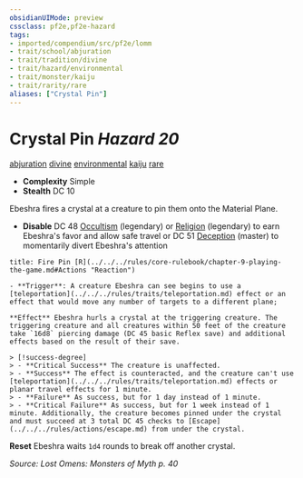 ```yaml
---
obsidianUIMode: preview
cssclass: pf2e,pf2e-hazard
tags:
- imported/compendium/src/pf2e/lomm
- trait/school/abjuration
- trait/tradition/divine
- trait/hazard/environmental
- trait/monster/kaiju
- trait/rarity/rare
aliases: ["Crystal Pin"]
---
```

# Crystal Pin *Hazard 20*  
[abjuration](abjuration.md)  [divine](divine.md)  [environmental](environmental.md)  [kaiju](kaiju-frp2.md)  [rare](rare.md)  

- **Complexity** Simple
- **Stealth** DC 10  

Ebeshra fires a crystal at a creature to pin them onto the Material Plane.

- **Disable** DC 48 [Occultism](../../skills.md#Occultism) (legendary) or [Religion](../../skills.md#Religion) (legendary) to earn Ebeshra's favor and allow safe travel or DC 51 [Deception](../../skills.md#Deception) (master) to momentarily divert Ebeshra's attention  
     
```ad-embed-ability
title: Fire Pin [R](../../../rules/core-rulebook/chapter-9-playing-the-game.md#Actions "Reaction")

- **Trigger**: A creature Ebeshra can see begins to use a [teleportation](../../../rules/traits/teleportation.md) effect or an effect that would move any number of targets to a different plane;

**Effect** Ebeshra hurls a crystal at the triggering creature. The triggering creature and all creatures within 50 feet of the creature take `16d8` piercing damage (DC 45 basic Reflex save) and additional effects based on the result of their save.

> [!success-degree] 
> - **Critical Success** The creature is unaffected.
> - **Success** The effect is counteracted, and the creature can't use [teleportation](../../../rules/traits/teleportation.md) effects or planar travel effects for 1 minute.
> - **Failure** As success, but for 1 day instead of 1 minute.
> - **Critical Failure** As success, but for 1 week instead of 1 minute. Additionally, the creature becomes pinned under the crystal and must succeed at 3 total DC 45 checks to [Escape](../../../rules/actions/escape.md) from under the crystal.
```

**Reset** Ebeshra waits `1d4` rounds to break off another crystal.  

*Source: Lost Omens: Monsters of Myth p. 40*
